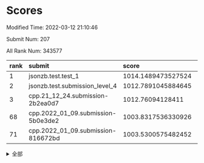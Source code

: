 # Scores

Modified Time: 2022-03-12 21:10:46

Submit Num: 207

All Rank Num: 343577

| rank |               submit               |       score        |       sigma        | pk_num |
| :--- | :--------------------------------- | :----------------- | :----------------- | :----- |
| 1    | jsonzb.test.test_1                 | 1014.1489473527524 | 0.8546104864453428 | 6641   |
| 2    | jsonzb.test.submission_level_4     | 1012.7891045884645 | 0.8036866050820767 | 6636   |
| 3    | cpp.21_12_24.submission-2b2ea0d7   | 1012.76094128411   | 0.7990638696206357 | 6638   |
| 68   | cpp.2022_01_09.submission-5b0e3de2 | 1003.8317536330926 | 0.7145897668902141 | 6635   |
| 71   | cpp.2022_01_09.submission-816672bd | 1003.5300575482452 | 0.710971505262071  | 6634   |


<details>
<summary>全部</summary>

| rank |                 submit                 |       score        |       sigma        | pk_num |
| :--- | :------------------------------------- | :----------------- | :----------------- | :----- |
| 1    | jsonzb.test.test_1                     | 1014.1489473527524 | 0.8546104864453428 | 6641   |
| 2    | jsonzb.test.submission_level_4         | 1012.7891045884645 | 0.8036866050820767 | 6636   |
| 3    | cpp.21_12_24.submission-2b2ea0d7       | 1012.76094128411   | 0.7990638696206357 | 6638   |
| 4    | gobigger.level_3.submission_level_3_42 | 1012.1850608732159 | 0.8089781952890251 | 6639   |
| 5    | gobigger.level_3.submission_level_3_27 | 1011.736112812003  | 0.7772191240815868 | 6640   |
| 6    | gobigger.level_3.submission_level_3_10 | 1011.1864908120975 | 0.7798679329414435 | 6642   |
| 7    | gobigger.level_3.submission_level_3_36 | 1011.1823085930313 | 0.7587652968520014 | 6639   |
| 8    | gobigger.level_3.submission_level_3_15 | 1011.1399824512329 | 0.7606982259406495 | 6641   |
| 9    | gobigger.level_3.submission_level_3_3  | 1011.0244706083625 | 0.793045855661699  | 6636   |
| 10   | gobigger.level_3.submission_level_3_16 | 1010.8359147202705 | 0.7774340243600217 | 6639   |
| 11   | gobigger.level_3.submission_level_3_21 | 1010.7972439059781 | 0.7746537179602482 | 6641   |
| 12   | gobigger.level_3.submission_level_3_9  | 1010.7593967772299 | 0.7437983514653598 | 6640   |
| 13   | gobigger.level_3.submission_level_3_18 | 1010.6918668568246 | 0.777746785091169  | 6641   |
| 14   | gobigger.level_3.submission_level_3_19 | 1010.6867788824749 | 0.7833679145049749 | 6646   |
| 15   | gobigger.level_3.submission_level_3_23 | 1010.6508385063958 | 0.7684848164645822 | 6633   |
| 16   | gobigger.level_3.submission_level_3_30 | 1010.6484081995819 | 0.7715242082505922 | 6639   |
| 17   | gobigger.level_3.submission_level_3_5  | 1010.4535340292585 | 0.7806958490506376 | 6641   |
| 18   | gobigger.level_3.submission_level_3_47 | 1010.1495688625985 | 0.746903433769662  | 6639   |
| 19   | gobigger.level_3.submission_level_3_20 | 1010.1425898075973 | 0.7622966016338335 | 6633   |
| 20   | gobigger.level_3.submission_level_3_14 | 1010.0999288185524 | 0.7696771781949305 | 6635   |
| 21   | gobigger.level_3.submission_level_3_25 | 1010.0888314615878 | 0.7676682729063375 | 6632   |
| 22   | gobigger.level_3.submission_level_3_6  | 1010.0491739018931 | 0.7524651987303822 | 6641   |
| 23   | gobigger.level_3.submission_level_3_4  | 1010.0199836461258 | 0.750320114259128  | 6640   |
| 24   | gobigger.level_3.submission_level_3_48 | 1009.9646710778524 | 0.7601900071074543 | 6638   |
| 25   | gobigger.level_3.submission_level_3_1  | 1009.915099220142  | 0.762236937603752  | 6642   |
| 26   | gobigger.level_3.submission_level_3_32 | 1009.8989169881671 | 0.7656148084237347 | 6640   |
| 27   | gobigger.level_3.submission_level_3_35 | 1009.844722327478  | 0.7307052646463958 | 6637   |
| 28   | gobigger.level_3.submission_level_3_41 | 1009.8427201833074 | 0.7682644070588135 | 6638   |
| 29   | gobigger.level_3.submission_level_3_12 | 1009.7723322083943 | 0.752690722429182  | 6638   |
| 30   | gobigger.level_3.submission_level_3_7  | 1009.7634283282011 | 0.751563945180965  | 6638   |
| 31   | gobigger.level_3.submission_level_3_13 | 1009.7025821595942 | 0.7541568877796309 | 6639   |
| 32   | gobigger.level_3.submission_level_3_34 | 1009.6815826354899 | 0.7724835112845259 | 6640   |
| 33   | gobigger.level_3.submission_level_3_40 | 1009.5447983296266 | 0.772124641098108  | 6645   |
| 34   | gobigger.level_3.submission_level_3_26 | 1009.5260922431027 | 0.7510704212235637 | 6638   |
| 35   | gobigger.level_3.submission_level_3_24 | 1009.4817224078993 | 0.7665469607851568 | 6644   |
| 36   | gobigger.level_3.submission_level_3_22 | 1009.4263740072346 | 0.7540263643309257 | 6633   |
| 37   | gobigger.level_3.submission_level_3_0  | 1009.3996309451675 | 0.7723012555710554 | 6638   |
| 38   | gobigger.level_3.submission_level_3_39 | 1009.2780893589511 | 0.7691420203993116 | 6636   |
| 39   | gobigger.level_3.submission_level_3_43 | 1009.2586515351179 | 0.7509919006641176 | 6637   |
| 40   | gobigger.level_3.submission_level_3_11 | 1009.2364863883879 | 0.7449998982529225 | 6643   |
| 41   | gobigger.level_3.submission_level_3_2  | 1009.2215276375005 | 0.738135285827655  | 6634   |
| 42   | gobigger.level_3.submission_level_3_31 | 1009.1835518645454 | 0.7504613437605252 | 6639   |
| 43   | gobigger.level_3.submission_level_3_29 | 1009.1722922963913 | 0.7587509033566273 | 6637   |
| 44   | gobigger.level_3.submission_level_3_38 | 1009.1151443113378 | 0.7572462180573967 | 6641   |
| 45   | gobigger.level_3.submission_level_3_28 | 1009.1120114828158 | 0.76024460238003   | 6644   |
| 46   | gobigger.level_3.submission_level_3_45 | 1008.877551240782  | 0.7616238066498158 | 6643   |
| 47   | gobigger.level_3.submission_level_3_46 | 1008.6797268791146 | 0.7385066308063954 | 6637   |
| 48   | gobigger.level_3.submission_level_3_49 | 1008.6537247127511 | 0.7503486373949585 | 6637   |
| 49   | gobigger.level_3.submission_level_3_37 | 1008.6178218318261 | 0.7601891918577505 | 6637   |
| 50   | gobigger.level_3.submission_level_3_8  | 1008.5977587029637 | 0.7450766937173672 | 6638   |
| 51   | gobigger.level_3.submission_level_3_33 | 1008.5572880832423 | 0.7497584811986037 | 6643   |
| 52   | gobigger.level_3.submission_level_3_17 | 1008.5374225241677 | 0.768720361618044  | 6640   |
| 53   | gobigger.level_3.submission_level_3_44 | 1008.4918234004188 | 0.7400643139603066 | 6641   |
| 54   | gobigger.level_1.submission_level_1_1  | 1004.5774641401522 | 0.7122020110393235 | 6636   |
| 55   | gobigger.level_1.submission_level_1_46 | 1004.4458343629328 | 0.7187891973166097 | 6634   |
| 56   | gobigger.level_1.submission_level_1_42 | 1004.4023600297656 | 0.7190884887504273 | 6637   |
| 57   | gobigger.level_1.submission_level_1_49 | 1004.3749402526099 | 0.7143491474136396 | 6638   |
| 58   | gobigger.level_1.submission_level_1_31 | 1004.3072788581786 | 0.7206272461754352 | 6638   |
| 59   | gobigger.level_1.submission_level_1_48 | 1004.2031282198228 | 0.7235686843429106 | 6641   |
| 60   | gobigger.level_1.submission_level_1_32 | 1004.1490005055423 | 0.7205649759025395 | 6639   |
| 61   | gobigger.level_1.submission_level_1_26 | 1004.0939203137121 | 0.7179622631177814 | 6636   |
| 62   | gobigger.level_1.submission_level_1_0  | 1004.0853379961444 | 0.7182969324679964 | 6643   |
| 63   | gobigger.level_1.submission_level_1_39 | 1003.987219176971  | 0.7166366895897649 | 6640   |
| 64   | gobigger.level_1.submission_level_1_36 | 1003.8812488930898 | 0.7178160288230714 | 6639   |
| 65   | gobigger.level_1.submission_level_1_6  | 1003.8539547336218 | 0.7318237155663253 | 6640   |
| 66   | gobigger.level_1.submission_level_1_16 | 1003.8505034070039 | 0.7211569359838342 | 6634   |
| 67   | gobigger.level_1.submission_level_1_44 | 1003.8332023993563 | 0.7259931757632232 | 6636   |
| 68   | cpp.2022_01_09.submission-5b0e3de2     | 1003.8317536330926 | 0.7145897668902141 | 6635   |
| 69   | gobigger.level_1.submission_level_1_33 | 1003.7525259713943 | 0.7156705352555208 | 6634   |
| 70   | gobigger.level_1.submission_level_1_21 | 1003.6288050119684 | 0.7214480156061839 | 6639   |
| 71   | cpp.2022_01_09.submission-816672bd     | 1003.5300575482452 | 0.710971505262071  | 6634   |
| 72   | gobigger.level_1.submission_level_1_45 | 1003.5297655031808 | 0.7214067622645178 | 6637   |
| 73   | gobigger.level_1.submission_level_1_30 | 1003.4918479980203 | 0.7313200983427681 | 6645   |
| 74   | gobigger.level_1.submission_level_1_13 | 1003.4816649161885 | 0.7019551993819159 | 6639   |
| 75   | gobigger.level_1.submission_level_1_11 | 1003.4671264613377 | 0.7125216934197339 | 6644   |
| 76   | gobigger.level_1.submission_level_1_29 | 1003.4498899412208 | 0.7166661534636529 | 6637   |
| 77   | gobigger.level_1.submission_level_1_15 | 1003.4432492279742 | 0.7109080853282095 | 6640   |
| 78   | gobigger.level_1.submission_level_1_18 | 1003.4362110888436 | 0.7224460630248646 | 6639   |
| 79   | gobigger.level_1.submission_level_1_37 | 1003.4334084259327 | 0.7188804120301215 | 6641   |
| 80   | gobigger.level_1.submission_level_1_2  | 1003.3409959111008 | 0.7133957744315956 | 6640   |
| 81   | gobigger.level_1.submission_level_1_41 | 1003.2808778140118 | 0.7151785054255387 | 6640   |
| 82   | gobigger.level_1.submission_level_1_4  | 1003.2433389840015 | 0.7092902588603994 | 6641   |
| 83   | gobigger.level_1.submission_level_1_34 | 1003.2102222839706 | 0.7122591114682231 | 6637   |
| 84   | gobigger.level_1.submission_level_1_7  | 1003.1915168272748 | 0.7100796724122868 | 6639   |
| 85   | gobigger.level_1.submission_level_1_19 | 1003.154714802823  | 0.7013851330025779 | 6639   |
| 86   | gobigger.level_1.submission_level_1_22 | 1003.1150234072117 | 0.7023009654028138 | 6632   |
| 87   | gobigger.level_1.submission_level_1_35 | 1003.1023449614358 | 0.7081135568680071 | 6640   |
| 88   | gobigger.level_1.submission_level_1_14 | 1003.0821850538069 | 0.71887073235698   | 6634   |
| 89   | gobigger.level_1.submission_level_1_3  | 1003.0328852036804 | 0.7180733214605126 | 6638   |
| 90   | gobigger.level_1.submission_level_1_28 | 1003.0113111384362 | 0.7067768349604975 | 6640   |
| 91   | gobigger.level_1.submission_level_1_38 | 1002.9896678839365 | 0.7074400616011133 | 6642   |
| 92   | gobigger.level_1.submission_level_1_24 | 1002.983286720382  | 0.708884397908888  | 6643   |
| 93   | gobigger.level_1.submission_level_1_47 | 1002.9623682305978 | 0.7228090119618876 | 6641   |
| 94   | gobigger.level_1.submission_level_1_17 | 1002.9469763405541 | 0.7095544827012339 | 6636   |
| 95   | gobigger.level_1.submission_level_1_27 | 1002.9226268129836 | 0.7120285131773517 | 6637   |
| 96   | gobigger.level_1.submission_level_1_40 | 1002.9060170963284 | 0.7137714137741177 | 6638   |
| 97   | gobigger.level_1.submission_level_1_12 | 1002.8834813726435 | 0.7107646132094524 | 6641   |
| 98   | gobigger.level_1.submission_level_1_10 | 1002.8454445273289 | 0.710397976088232  | 6641   |
| 99   | gobigger.level_1.submission_level_1_9  | 1002.840342998266  | 0.7047685612050328 | 6634   |
| 100  | gobigger.level_1.submission_level_1_23 | 1002.7403821268213 | 0.6994112470922327 | 6639   |
| 101  | gobigger.level_1.submission_level_1_8  | 1002.71642380554   | 0.7091287741452329 | 6643   |
| 102  | gobigger.level_1.submission_level_1_43 | 1002.6352237329212 | 0.7191636773568524 | 6647   |
| 103  | gobigger.level_1.submission_level_1_25 | 1002.58459723345   | 0.7289517020888834 | 6643   |
| 104  | gobigger.level_1.submission_level_1_5  | 1002.4055965416028 | 0.7187165043019024 | 6636   |
| 105  | gobigger.level_1.submission_level_1_20 | 1001.7401327718748 | 0.7104235631423355 | 6633   |
| 106  | gobigger.random.submission_random_10   | 998.2273487700375  | 0.6999353805712403 | 6639   |
| 107  | gobigger.random.submission_random_35   | 997.3511087137579  | 0.7041146429338773 | 6642   |
| 108  | gobigger.random.submission_random_17   | 996.8985324338987  | 0.697344943003808  | 6642   |
| 109  | gobigger.random.submission_random_45   | 996.7943229669326  | 0.7073289889609412 | 6640   |
| 110  | gobigger.random.submission_random_18   | 996.6851073711383  | 0.7059184683634911 | 6640   |
| 111  | gobigger.random.submission_random_41   | 996.661629292361   | 0.7180440347553145 | 6633   |
| 112  | gobigger.random.submission_random_12   | 996.6392734646191  | 0.7008482086087973 | 6640   |
| 113  | gobigger.random.submission_random_43   | 996.6225585809652  | 0.7150906928064907 | 6638   |
| 114  | gobigger.random.submission_random_11   | 996.6067481464768  | 0.7043805196047884 | 6636   |
| 115  | gobigger.random.submission_random_44   | 996.4446274761044  | 0.7166320238906876 | 6636   |
| 116  | gobigger.random.submission_random_7    | 996.4349121605603  | 0.6983279604954237 | 6637   |
| 117  | gobigger.random.submission_random_39   | 996.4323901296676  | 0.7087623226659644 | 6644   |
| 118  | gobigger.random.submission_random_32   | 996.4079519128212  | 0.6952745299352725 | 6636   |
| 119  | gobigger.random.submission_random_21   | 996.3893500772333  | 0.7114122088895414 | 6638   |
| 120  | gobigger.random.submission_random_2    | 996.2781410183524  | 0.7127743548616041 | 6640   |
| 121  | gobigger.random.submission_random_15   | 996.258733169214   | 0.7134723656017126 | 6643   |
| 122  | gobigger.random.submission_random_30   | 996.2365777785018  | 0.7095873148661834 | 6641   |
| 123  | gobigger.random.submission_random_6    | 996.2362514045166  | 0.7208041314034389 | 6639   |
| 124  | gobigger.random.submission_random_34   | 996.2360474248093  | 0.7134555885467787 | 6636   |
| 125  | gobigger.random.submission_random_24   | 996.206315372145   | 0.7208938726250144 | 6640   |
| 126  | gobigger.random.submission_random_20   | 996.1917547736984  | 0.7041789890436712 | 6640   |
| 127  | gobigger.random.submission_random_3    | 996.190740525023   | 0.707959608752417  | 6640   |
| 128  | gobigger.random.submission_random_29   | 996.1616213960256  | 0.7028368068592635 | 6646   |
| 129  | gobigger.random.submission_random_31   | 996.143670422605   | 0.710907896208518  | 6633   |
| 130  | gobigger.random.submission_random_9    | 996.1370374665072  | 0.7049048559505782 | 6639   |
| 131  | gobigger.random.submission_random_47   | 996.0028560463747  | 0.7163259861389398 | 6638   |
| 132  | gobigger.random.submission_random_25   | 995.9390699077928  | 0.7043488519915913 | 6637   |
| 133  | gobigger.random.submission_random_38   | 995.9278019781582  | 0.7156189635122607 | 6638   |
| 134  | gobigger.random.submission_random_16   | 995.9242688514488  | 0.7059639399260851 | 6635   |
| 135  | gobigger.random.submission_random_37   | 995.8226582998874  | 0.7179532136481999 | 6638   |
| 136  | gobigger.random.submission_random_49   | 995.8210142564551  | 0.7281820183492176 | 6644   |
| 137  | gobigger.random.submission_random_40   | 995.7533697852615  | 0.7055644354592916 | 6645   |
| 138  | gobigger.random.submission_random_36   | 995.7472086081656  | 0.7201205713732283 | 6640   |
| 139  | gobigger.random.submission_random_5    | 995.6930442137268  | 0.7146773131792986 | 6639   |
| 140  | gobigger.random.submission_random_13   | 995.672964143669   | 0.7144622578527967 | 6641   |
| 141  | gobigger.random.submission_random_19   | 995.6556433694088  | 0.696066481739199  | 6636   |
| 142  | gobigger.random.submission_random_42   | 995.6443335431281  | 0.7014293078544807 | 6634   |
| 143  | gobigger.random.submission_random_48   | 995.6300227177571  | 0.7113311042841655 | 6639   |
| 144  | gobigger.random.submission_random_26   | 995.5967945611287  | 0.70510169090825   | 6643   |
| 145  | gobigger.random.submission_random_27   | 995.5643744064846  | 0.7128820565019541 | 6641   |
| 146  | gobigger.random.submission_random_4    | 995.3349083095686  | 0.7093965634120919 | 6643   |
| 147  | gobigger.random.submission_random_46   | 995.3245906372944  | 0.7008136166038728 | 6638   |
| 148  | gobigger.random.submission_random_33   | 995.2988213220256  | 0.717741999785321  | 6634   |
| 149  | gobigger.random.submission_random_14   | 995.2219756384684  | 0.7192410485741543 | 6641   |
| 150  | gobigger.random.submission_random_22   | 995.0521133366517  | 0.7067956254309344 | 6635   |
| 151  | gobigger.random.submission_random_1    | 995.0142197311267  | 0.703937344941117  | 6642   |
| 152  | gobigger.random.submission_random_23   | 994.8333717956866  | 0.7292146879942393 | 6643   |
| 153  | gobigger.random.submission_random_0    | 994.8123598550477  | 0.7083019442022889 | 6638   |
| 154  | gobigger.random.submission_random_8    | 994.6997138484679  | 0.712065602228188  | 6639   |
| 155  | gobigger.random.submission_random_28   | 994.4711707227981  | 0.7040569054375662 | 6639   |
| 156  | gobigger.level_2.submission_level_2_12 | 993.503840821204   | 0.7191326620641564 | 6641   |
| 157  | gobigger.level_2.submission_level_2_8  | 993.4904565008393  | 0.7479794398171378 | 6638   |
| 158  | gobigger.level_2.submission_level_2_10 | 993.4852786647918  | 0.7461378897959406 | 6647   |
| 159  | gobigger.level_2.submission_level_2_6  | 993.2014855359254  | 0.7284568380725558 | 6643   |
| 160  | gobigger.level_2.submission_level_2_4  | 992.8723730973223  | 0.7436377661034624 | 6643   |
| 161  | gobigger.level_2.submission_level_2_45 | 992.7857039422878  | 0.7457031263237479 | 6640   |
| 162  | gobigger.level_2.submission_level_2_0  | 992.773325038248   | 0.7423978201441843 | 6640   |
| 163  | gobigger.level_2.submission_level_2_9  | 992.7032292060744  | 0.7494865802724643 | 6643   |
| 164  | gobigger.level_2.submission_level_2_31 | 992.6940386040657  | 0.7510881358366464 | 6640   |
| 165  | gobigger.level_2.submission_level_2_39 | 992.6794688231307  | 0.7371175865028592 | 6640   |
| 166  | gobigger.level_2.submission_level_2_2  | 992.6528932157236  | 0.7365695099899221 | 6642   |
| 167  | gobigger.level_2.submission_level_2_18 | 992.5891002791049  | 0.7403354559571845 | 6637   |
| 168  | gobigger.level_2.submission_level_2_38 | 992.5422853006673  | 0.7284117243041962 | 6640   |
| 169  | gobigger.level_2.submission_level_2_17 | 992.5335419020158  | 0.7262845756890234 | 6641   |
| 170  | gobigger.level_2.submission_level_2_47 | 992.5173467380408  | 0.7483190121164618 | 6636   |
| 171  | gobigger.level_2.submission_level_2_41 | 992.513984438844   | 0.7436476766301671 | 6639   |
| 172  | gobigger.level_2.submission_level_2_33 | 992.439521828839   | 0.7392789607443613 | 6638   |
| 173  | gobigger.level_2.submission_level_2_21 | 992.4121825314996  | 0.7330701849295738 | 6638   |
| 174  | gobigger.level_2.submission_level_2_22 | 992.4004129985688  | 0.7406189428887715 | 6640   |
| 175  | gobigger.level_2.submission_level_2_1  | 992.3781470188814  | 0.7383749204902158 | 6640   |
| 176  | gobigger.level_2.submission_level_2_23 | 992.3634583252056  | 0.7437586102470373 | 6637   |
| 177  | gobigger.level_2.submission_level_2_35 | 992.3556718487614  | 0.7596289543466304 | 6640   |
| 178  | gobigger.level_2.submission_level_2_15 | 992.3392477643268  | 0.7302936524140806 | 6644   |
| 179  | gobigger.level_2.submission_level_2_42 | 992.3004165858521  | 0.7428005360542981 | 6642   |
| 180  | gobigger.level_2.submission_level_2_19 | 992.2447122913164  | 0.7442164107690403 | 6639   |
| 181  | gobigger.level_2.submission_level_2_3  | 992.2372194024522  | 0.7342562498106908 | 6640   |
| 182  | gobigger.level_2.submission_level_2_14 | 992.2203281777175  | 0.746285138069473  | 6643   |
| 183  | gobigger.level_2.submission_level_2_34 | 992.1321500297579  | 0.7236684092792167 | 6643   |
| 184  | gobigger.level_2.submission_level_2_43 | 992.087103136849   | 0.7281162128880908 | 6639   |
| 185  | gobigger.level_2.submission_level_2_36 | 992.0497876124786  | 0.7495606705184897 | 6639   |
| 186  | gobigger.level_2.submission_level_2_30 | 992.0425485895472  | 0.7407361902734735 | 6641   |
| 187  | gobigger.level_2.submission_level_2_5  | 991.9889179052724  | 0.7467181554617115 | 6642   |
| 188  | gobigger.level_2.submission_level_2_26 | 991.9705581756001  | 0.7312136706391789 | 6642   |
| 189  | gobigger.level_2.submission_level_2_27 | 991.8611857815371  | 0.732664330088842  | 6642   |
| 190  | gobigger.level_2.submission_level_2_40 | 991.8197295222765  | 0.7422707357442873 | 6634   |
| 191  | gobigger.level_2.submission_level_2_16 | 991.7912806809337  | 0.7560135891891812 | 6638   |
| 192  | gobigger.level_2.submission_level_2_49 | 991.7461778079708  | 0.7567342120005164 | 6640   |
| 193  | gobigger.level_2.submission_level_2_32 | 991.6492826905384  | 0.7454048663142732 | 6637   |
| 194  | gobigger.level_2.submission_level_2_46 | 991.6244798623657  | 0.7496425542020894 | 6642   |
| 195  | gobigger.level_2.submission_level_2_48 | 991.597944754674   | 0.7663172977507454 | 6640   |
| 196  | gobigger.level_2.submission_level_2_25 | 991.5622481383771  | 0.7391494978521305 | 6634   |
| 197  | gobigger.level_2.submission_level_2_44 | 991.5244461135468  | 0.7458147490112043 | 6643   |
| 198  | gobigger.level_2.submission_level_2_24 | 991.4880284409383  | 0.736214832286531  | 6641   |
| 199  | gobigger.level_2.submission_level_2_11 | 991.4016125906979  | 0.747511260061482  | 6641   |
| 200  | gobigger.level_2.submission_level_2_7  | 991.4000122028195  | 0.7303172019814647 | 6637   |
| 201  | gobigger.level_2.submission_level_2_28 | 991.3544012611437  | 0.7495649892900769 | 6639   |
| 202  | gobigger.level_2.submission_level_2_13 | 991.15389520892    | 0.753332157059891  | 6639   |
| 203  | gobigger.level_2.submission_level_2_29 | 991.0676515285015  | 0.7600320074096204 | 6636   |
| 204  | gobigger.level_2.submission_level_2_37 | 990.9145205159417  | 0.7630249327653716 | 6640   |
| 205  | gobigger.level_2.submission_level_2_20 | 990.8179990770244  | 0.7759393114425799 | 6637   |
| 206  | gobigger.none.submission_none_1        | 977.4849201054226  | 1.3190422137267617 | 6641   |
| 207  | gobigger.none.submission_none_0        | 976.823505385458   | 1.413153956473809  | 6639   |

</details>